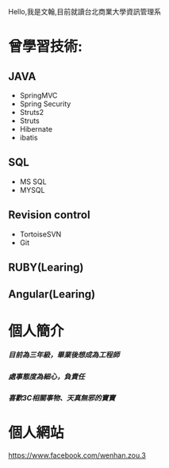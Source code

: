 Hello,我是文翰,目前就讀台北商業大學資訊管理系


# 曾學習技術:

## JAVA
* SpringMVC
* Spring Security
* Struts2
* Struts
* Hibernate
* ibatis

## SQL
* MS SQL
* MYSQL

## Revision control
* TortoiseSVN
* Git

## RUBY(Learing)

## Angular(Learing)

# 個人簡介
##### 目前為三年級，畢業後想成為工程師
##### 處事態度為細心，負責任
##### 喜歡3C相關事物、天真無邪的寶寶

# 個人網站
https://www.facebook.com/wenhan.zou.3
